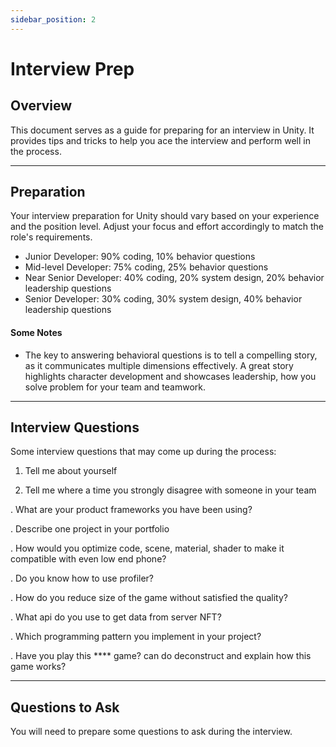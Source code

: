 ```yaml
---
sidebar_position: 2
---
```


# Interview Prep

## Overview

This document serves as a guide for preparing for an interview in Unity. It provides tips and tricks to help you ace the interview and perform well in the process.

---

## Preparation

Your interview preparation for Unity should vary based on your experience and the position level. Adjust your focus and effort accordingly to match the role's requirements.

- Junior Developer: 90% coding, 10% behavior questions
- Mid-level Developer: 75% coding, 25% behavior questions
- Near Senior Developer: 40% coding, 20% system design, 20% behavior leadership questions
- Senior Developer: 30% coding, 30% system design, 40% behavior leadership questions

#### Some Notes

- The key to answering behavioral questions is to tell a compelling story, as it communicates multiple dimensions effectively. A great story highlights character development and showcases leadership, how you solve problem for your team and teamwork.

---

## Interview Questions

Some interview questions that may come up during the process:

1. Tell me about yourself

2. Tell me where a time you strongly disagree with someone in your team

. What are your product frameworks you have been using?

. Describe one project in your portfolio

. How would you optimize code, scene, material, shader to make it compatible with even low end phone?

. Do you know how to use profiler?

. How do you reduce size of the game without satisfied the quality?

. What api do you use to get data from server NFT?

. Which programming pattern you implement in your project?

. Have you play this \*\*\*\* game? can do deconstruct and explain how this game works?

---

## Questions to Ask

You will need to prepare some questions to ask during the interview.
